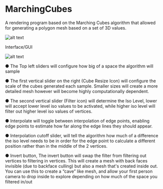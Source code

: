 # MarchingCubes
A rendering program based on the Marching Cubes algorithm that allowed for generating a polygon mesh based on a set of 3D values.

![alt text](https://i.imgur.com/RraAgHg.gif)

Interface/GUI

![alt text](https://i.imgur.com/e8D6wSw.png)


● The Top left sliders will configure how big of a space the algorithm will sample

● The first vertical slider on the right (Cube Resize Icon) will configure the scale of the
cubes generated each sample. Smaller sizes will create a more detailed mesh however
will become highly computationally dependent.

● The second vertical slider (Filter icon) will determine the Iso Level, lower will accept
lower level iso values to be activated, while higher iso level will filter out higher level iso
values of vertices.

● Interpolate will toggle between interpolation of edge points, enabling edge points to
estimate how far along the edge lines they should appear.

● Interpolation cutoff slider, will tell the algorithm how much of a difference the iso level
needs to be in order for the edge point to calculate a different position rather than in the
middle of the 2 vertices.

● Invert button, The invert button will swap the filter from filtering out vertices to filtering in
vertices. This will create a mesh with back faces invisible (due to backface culling) but
also a mesh that's created inside out. You can use this to create a “cave” like mesh, and
allow your first person camera to drop inside to explore depending on how much of the
space you filtered in/out
